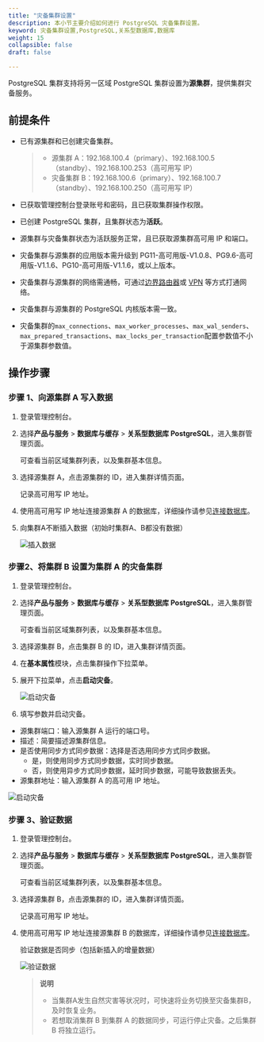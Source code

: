 ```yaml
---
title: "灾备集群设置"
description: 本小节主要介绍如何进行 PostgreSQL 灾备集群设置。 
keyword: 灾备集群设置,PostgreSQL,关系型数据库,数据库
weight: 15
collapsible: false
draft: false

---
```


PostgreSQL 集群支持将另一区域 PostgreSQL 集群设置为**源集群**，提供集群灾备服务。

## 前提条件

* 已有源集群和已创建灾备集群。

  >* 源集群 A：192.168.100.4（primary）、192.168.100.5（standby）、192.168.100.253（高可用写 IP）
  >* 灾备集群 B：192.168.100.6（primary）、192.168.100.7（standby）、192.168.100.250（高可用写 IP）

* 已获取管理控制台登录账号和密码，且已获取集群操作权限。

* 已创建 PostgreSQL 集群，且集群状态为**活跃**。

* 源集群与灾备集群状态为活跃服务正常，且已获取源集群高可用 IP 和端口。

* 灾备集群与源集群的应用版本需升级到 PG11-高可用版-V1.0.8、PG9.6-高可用版-V1.1.6、PG10-高可用版-V1.1.6，或以上版本。

* 灾备集群与源集群的网络需通畅，可通过[边界路由器](https://docsv3.qingcloud.com/network/border_router/)或 [VPN](https://docsv3.qingcloud.com/network/vpc/manual/vpn/) 等方式打通网络。

* 灾备集群与源集群的 PostgreSQL 内核版本需一致。

* 灾备集群的`max_connections`、`max_worker_processes`、`max_wal_senders`、`max_prepared_transactions`、`max_locks_per_transaction`配置参数值不小于源集群参数值。

##  操作步骤

### 步骤 1、向源集群 A 写入数据

1. 登录管理控制台。

2. 选择**产品与服务** > **数据库与缓存** > **关系型数据库 PostgreSQL**，进入集群管理页面。

   可查看当前区域集群列表，以及集群基本信息。

3. 选择源集群 A，点击源集群的 ID，进入集群详情页面。

   记录高可用写 IP 地址。

4. 使用高可用写 IP 地址连接源集群 A 的数据库，详细操作请参见[连接数据库](/database/postgresql/manual/mgt_connect/access_pg/)。

5. 向集群A不断插入数据（初始时集群A、B都没有数据）

   ![插入数据](../../_images/backup_config_01.png)

###  步骤2、将集群 B 设置为集群 A 的灾备集群

1. 登录管理控制台。

2. 选择**产品与服务** > **数据库与缓存** > **关系型数据库 PostgreSQL**，进入集群管理页面。

   可查看当前区域集群列表，以及集群基本信息。

3. 选择源集群 B，点击集群 B 的 ID，进入集群详情页面。

4. 在**基本属性**模块，点击集群操作下拉菜单。

5. 展开下拉菜单，点击**启动灾备**。

   ![启动灾备](../../_images/backup_config_02.png)

6.  填写参数并启动灾备。

   * 源集群端口：输入源集群 A 运行的端口号。
   * 描述：简要描述源集群信息。
   * 是否使用同步方式同步数据：选择是否选用同步方式同步数据。
     * 是，则使用同步方式同步数据，实时同步数据。
     * 否，则使用异步方式同步数据，延时同步数据，可能导致数据丢失。
   * 源集群地址：输入源集群 A 的高可用 IP 地址。

   ![启动灾备](../../_images/backup_config_03.png) 

### 步骤 3、验证数据

1. 登录管理控制台。

2. 选择**产品与服务** > **数据库与缓存** > **关系型数据库 PostgreSQL**，进入集群管理页面。

   可查看当前区域集群列表，以及集群基本信息。

3. 选择源集群 B，点击源集群的 ID，进入集群详情页面。

   记录高可用写 IP 地址。

4. 使用高可用写 IP 地址连接源集群 B 的数据库，详细操作请参见[连接数据库](/database/postgresql/manual/mgt_connect/access_pg/)。

   验证数据是否同步（包括新插入的增量数据）

   ![验证数据](../../_images/backup_config_04.png)  

   >**说明**
   >
   >* 当集群A发生自然灾害等状况时，可快速将业务切换至灾备集群B，及时恢复业务。
   >* 若想取消集群 B 到集群 A 的数据同步，可运行停止灾备。之后集群 B 将独立运行。

 